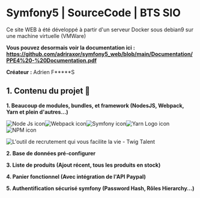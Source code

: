 # Symfony5 | SourceCode | BTS SIO

Ce site WEB à été développé à partir d'un serveur Docker sous debian9 sur une machine virtuelle (VMWare) 

**Vous pouvez desormais voir la documentation ici : https://github.com/adriraxor/symfony5_web/blob/main/Documentation/PPE4%20-%20Documentation.pdf**

**Créateur :** Adrien F*****S 


## 1. Contenu du projet 📑

 **1. Beaucoup de modules, bundles, et framework  (NodesJS, Webpack, Yarn et plein d'autres...)**
 
 ![Node Js icon](https://img.icons8.com/windows/2x/node-js.png)![Webpack icon](https://img.icons8.com/dusk/2x/webpack.png)![Symfony icon](https://img.icons8.com/color/2x/symfony.png)![Yarn Logo icon](https://img.icons8.com/windows/2x/yarn-logo.png)![NPM icon](https://img.icons8.com/color/2x/npm.png)
 
![L'outil de recrutement qui vous facilite la vie - Twig Talent](https://www.twigtalent.com/wp-content/uploads/2019/02/logo-twig-large@2x.png)
 
**2. Base de données pré-configurer**

**3. Liste de produits (Ajout récent, tous les produits en stock)** 

**4. Panier fonctionnel (Avec intégration de l'API Paypal)**

**5. Authentification sécurisé symfony (Password Hash, Rôles Hierarchy...)** 
